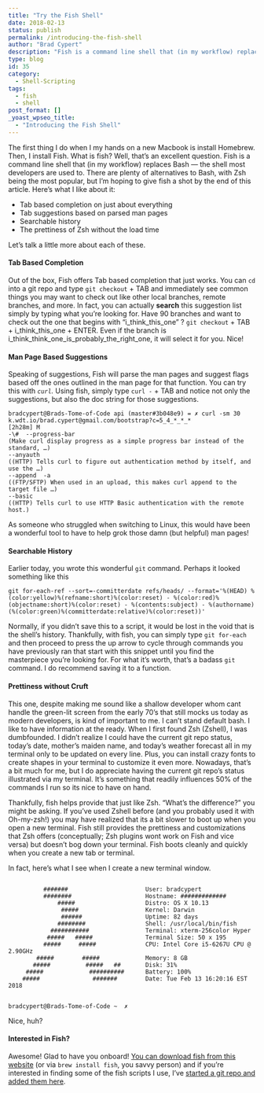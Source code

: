 ```yaml
---
title: "Try the Fish Shell"
date: 2018-02-13
status: publish
permalink: /introducing-the-fish-shell
author: "Brad Cypert"
description: "Fish is a command line shell that (in my workflow) replaces Bash -- the shell most developers are used to. There are plenty of alternatives to Bash, with Zsh being the most popular, but I'm hoping to give fish a shot by the end of this article. Let's discuss why I'm using fish and you should too!"
type: blog
id: 35
category:
  - Shell-Scripting
tags:
  - fish
  - shell
post_format: []
_yoast_wpseo_title:
  - "Introducing the Fish Shell"
---
```


The first thing I do when I my hands on a new Macbook is install Homebrew. Then, I install Fish. What is fish? Well, that’s an excellent question. Fish is a command line shell that (in my workflow) replaces Bash — the shell most developers are used to. There are plenty of alternatives to Bash, with Zsh being the most popular, but I’m hoping to give fish a shot by the end of this article. Here’s what I like about it:

- Tab based completion on just about everything
- Tab suggestions based on parsed man pages
- Searchable history
- The prettiness of Zsh without the load time

Let’s talk a little more about each of these.

#### Tab Based Completion

Out of the box, Fish offers Tab based completion that just works. You can `cd` into a git repo and type `git checkout` + TAB and immediately see common things you may want to check out like other local branches, remote branches, and more. In fact, you can actually **search** this suggestion list simply by typing what you’re looking for. Have 90 branches and want to check out the one that begins with “i_think_this_one” ? `git checkout` + TAB + i_think_this_one + ENTER. Even if the branch is i_think_think_one_is_probably_the_right_one, it will select it for you. Nice!

#### Man Page Based Suggestions

Speaking of suggestions, Fish will parse the man pages and suggest flags based off the ones outlined in the man page for that function. You can try this with _`curl`._ Using fish, simply type `curl -` + TAB and notice not only the suggestions, but also the doc string for those suggestions.

```
bradcypert@Brads-Tome-of-Code api (master#3b048e9) = ✗ curl -sm 30 k.wdt.io/brad.cypert@gmail.com/bootstrap?c=5_4_*_*_*                                                                   [2h28m] M
-\#  --progress-bar                                                                                            (Make curl display progress as a simple progress bar instead of the standard, …)
--anyauth                                                                                                      ((HTTP) Tells curl to figure out authentication method by itself, and use the …)
--append  -a                                                                                                   ((FTP/SFTP) When used in an upload, this makes curl append to the target file …)
--basic                                                                                                              ((HTTP) Tells curl to use HTTP Basic authentication with the remote host.)

```

As someone who struggled when switching to Linux, this would have been a wonderful tool to have to help grok those damn (but helpful) man pages!

#### Searchable History

Earlier today, you wrote this wonderful `git` command. Perhaps it looked something like this

```
git for-each-ref --sort=-committerdate refs/heads/ --format='%(HEAD) %(color:yellow)%(refname:short)%(color:reset) - %(color:red)%(objectname:short)%(color:reset) - %(contents:subject) - %(authorname) (%(color:green)%(committerdate:relative)%(color:reset))'
```

Normally, if you didn’t save this to a script, it would be lost in the void that is the shell’s history. Thankfully, with fish, you can simply type `git for-each` and then proceed to press the up arrow to cycle through commands you have previously ran that start with this snippet until you find the masterpiece you’re looking for. For what it’s worth, that’s a badass `git` command. I do recommend saving it to a function.

#### Prettiness without Cruft

This one, despite making me sound like a shallow developer whom cant handle the green-lit screen from the early 70’s that still mocks us today as modern developers, is kind of important to me. I can’t stand default bash. I like to have information at the ready. When I first found Zsh (Zshell), I was dumbfounded. I didn’t realize I could have the current git repo status, today’s date, mother’s maiden name, and today’s weather forecast all in my terminal only to be updated on every line. Plus, you can install crazy fonts to create shapes in your terminal to customize it even more. Nowadays, that’s a bit much for me, but I do appreciate having the current git repo’s status illustrated via my terminal. It’s something that readily influences 50% of the commands I run so its nice to have on hand.

Thankfully, fish helps provide that just like Zsh. “What’s the difference?” you might be asking. If you’ve used Zshell before (and you probably used it with Oh-my-zsh!) you may have realized that its a bit slower to boot up when you open a new terminal. Fish still provides the prettiness and customizations that Zsh offers (conceptually; Zsh plugins wont work on Fish and vice versa) but doesn’t bog down your terminal. Fish boots cleanly and quickly when you create a new tab or terminal.

In fact, here’s what I see when I create a new terminal window.

```

          #######                      User: bradcypert
          ########                     Hostname: #############
              #####                    Distro: OS X 10.13
               #####                   Kernel: Darwin
               ######                  Uptime: 82 days
              ########                 Shell: /usr/local/bin/fish
            ###########                Terminal: xterm-256color Hyper
           #####   #####               Terminal Size: 50 x 195
          #####     #####              CPU: Intel Core i5-6267U CPU @ 2.90GHz
        #####        #####             Memory: 8 GB
       #####          #####   ##       Disk: 31%
     #####             ##########      Battery: 100%
    #####               #######        Date: Tue Feb 13 16:20:16 EST 2018


bradcypert@Brads-Tome-of-Code ~  ✗

```

Nice, huh?

#### Interested in Fish?

Awesome! Glad to have you onboard! [You can download fish from this website](https://fishshell.com/) (or via `brew install fish`, you savvy person) and if you’re interested in finding some of the fish scripts I use, I’ve [started a git repo and added them here](https://github.com/bradcypert/Pond).
